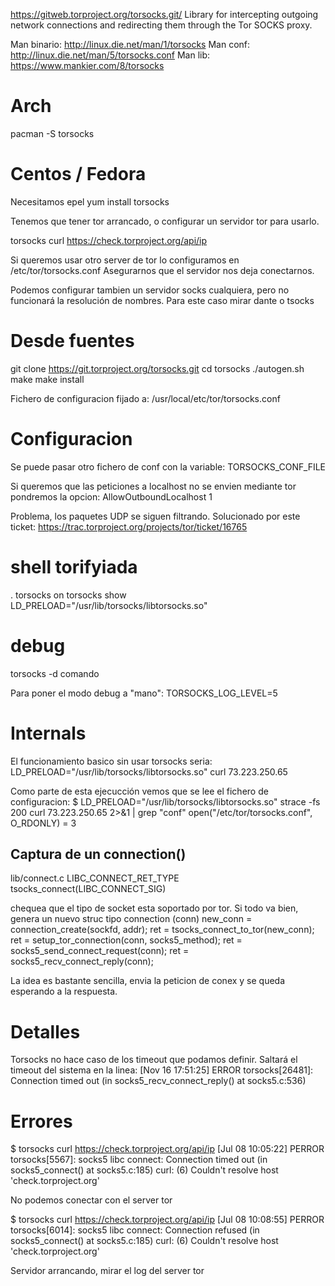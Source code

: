 https://gitweb.torproject.org/torsocks.git/
Library for intercepting outgoing network connections and redirecting them through the Tor SOCKS proxy.

Man binario: http://linux.die.net/man/1/torsocks
Man conf: http://linux.die.net/man/5/torsocks.conf
Man lib: https://www.mankier.com/8/torsocks


# Arch
pacman -S torsocks

# Centos / Fedora
Necesitamos epel
yum install torsocks


Tenemos que tener tor arrancado, o configurar un servidor tor para usarlo.

torsocks curl https://check.torproject.org/api/ip


Si queremos usar otro server de tor lo configuramos en
/etc/tor/torsocks.conf
Asegurarnos que el servidor nos deja conectarnos.

Podemos configurar tambien un servidor socks cualquiera, pero no funcionará la resolución de nombres.
Para este caso mirar dante o tsocks

# Desde fuentes
git clone https://git.torproject.org/torsocks.git
cd torsocks
./autogen.sh
make
make install

Fichero de configuracion fijado a: /usr/local/etc/tor/torsocks.conf


# Configuracion
Se puede pasar otro fichero de conf con la variable: TORSOCKS_CONF_FILE

Si queremos que las peticiones a localhost no se envien mediante tor pondremos la opcion:
AllowOutboundLocalhost 1

Problema, los paquetes UDP se siguen filtrando.
Solucionado por este ticket:
https://trac.torproject.org/projects/tor/ticket/16765

# shell torifyiada
. torsocks on
torsocks show
LD_PRELOAD="/usr/lib/torsocks/libtorsocks.so"

# debug
torsocks -d comando

Para poner el modo debug a "mano":
TORSOCKS_LOG_LEVEL=5


# Internals
El funcionamiento basico sin usar torsocks seria:
LD_PRELOAD="/usr/lib/torsocks/libtorsocks.so" curl 73.223.250.65

Como parte de esta ejecucción vemos que se lee el fichero de configuracion:
$ LD_PRELOAD="/usr/lib/torsocks/libtorsocks.so" strace -fs 200 curl 73.223.250.65 2>&1 | grep "conf"
open("/etc/tor/torsocks.conf", O_RDONLY) = 3



## Captura de un connection()
lib/connect.c
LIBC_CONNECT_RET_TYPE tsocks_connect(LIBC_CONNECT_SIG)

chequea que el tipo de socket esta soportado por tor.
Si todo va bien, genera un nuevo struc tipo connection (conn)
  new_conn = connection_create(sockfd, addr);
  ret = tsocks_connect_to_tor(new_conn);
      ret = setup_tor_connection(conn, socks5_method);
      ret = socks5_send_connect_request(conn);
      ret = socks5_recv_connect_reply(conn);

La idea es bastante sencilla, envia la peticion de conex y se queda esperando a la respuesta.




# Detalles
Torsocks no hace caso de los timeout que podamos definir.
Saltará el timeout del sistema en la linea:
[Nov 16 17:51:25] ERROR torsocks[26481]: Connection timed out (in socks5_recv_connect_reply() at socks5.c:536)




# Errores

$ torsocks curl https://check.torproject.org/api/ip
[Jul 08 10:05:22] PERROR torsocks[5567]: socks5 libc connect: Connection timed out (in socks5_connect() at socks5.c:185)
curl: (6) Couldn't resolve host 'check.torproject.org'

No podemos conectar con el server tor




$ torsocks curl https://check.torproject.org/api/ip
[Jul 08 10:08:55] PERROR torsocks[6014]: socks5 libc connect: Connection refused (in socks5_connect() at socks5.c:185)
curl: (6) Couldn't resolve host 'check.torproject.org'

Servidor arrancando, mirar el log del server tor
